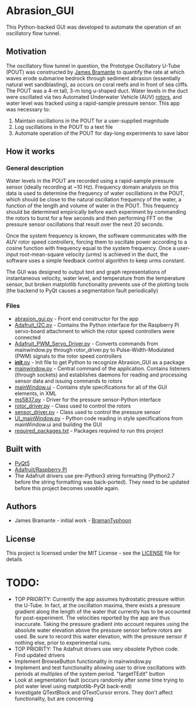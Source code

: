 # Abrasion_GUI

This Python-backed GUI was developed to automate the operation of an oscillatory flow tunnel. 

## Motivation
The oscillatory flow tunnel in question, the Prototype Oscillatory U-Tube (POUT) was constructed by [James Bramante](https://github.com/BramanTyphoon) to quantify the rate at which waves erode submarine bedrock through sediment abrasion (essentially natural wet sandblasting), as occurs on coral reefs and in front of sea cliffs. The POUT was a 4-m tall, 3-m long u-shaped duct. Water levels in the duct were oscillated via two Automated Underwater Vehicle (AUV) [rotors](https://bluerobotics.com/store/thrusters/t100-t200-thrusters/t200-thruster/), and water level was tracked using a rapid-sample pressure sensor. This app was necessary to:

1. Maintain oscillations in the POUT for a user-supplied magnitude
2. Log oscillations in the POUT to a text file
3. Automate operation of the POUT for day-long experiments to save labor 

## How it works
### General description
Water levels in the POUT are recorded using a rapid-sample pressure sensor (ideally recording at ~10 Hz). Frequency domain analysis on this data is used to determine the frequency of water oscillations in the POUT, which should be close to the natural oscillation frequency of the water, a function of the length and volume of water in the POUT. This frequency should be determined empirically before each experiment by commanding the rotors to burst for a few seconds and then performing FFT on the pressure sensor oscillations that result over the next 20 seconds. 

Once the system frequency is known, the software communicates with the AUV rotor speed controllers, forcing them to oscillate power according to a cosine function with frequency equal to the system frequency. Once a user-input root-mean-square velocity (urms) is achieved in the duct, the software uses a simple feedback control algorithm to keep urms constant.

The GUI was designed to output text and graph representations of instantaneous velocity, water level, and temperature from the temperature sensor, but broken matplotlib functionality prevents use of the plotting tools (the backend to PyQt causes a segmentation fault periodically)

### Files
* [abrasion_gui.py](abrasion_gui.py) - Front end constructor for the app
* [Adafruit_I2C.py](Adafruit_I2C.py) - Contains the Python interface for the Raspberry Pi servo-board attachment to which the rotor speed controllers were connected
* [Adafruit_PWM_Servo_Driver.py](Adafruit_PWM_Servo_Driver.py) - Converts commands from mainwindow.py through rotor_driver.py to Pulse-Width-Modulated (PWM) signals to the rotor speed controllers
* [__init__.py](__init__.py) - Init file to get Python to recognize Abrasion_GUI as a package
* [mainwindow.py](mainwindow.py) - Central command of the application. Contains listeners (through sockets) and establishes daemons for reading and processing sensor data and issuing commands to rotors
* [mainWindow.ui](mainWindow.ui) - Contains style specifications for all of the GUI elements, in XML
* [ms5837.py](ms5837.py) - Driver for the pressure sensor-Python interface
* [rotor_driver.py](rotor_driver.py) - Class used to control the rotors
* [sensor_driver.py](sensor_driver.py) - Class used to control the pressure sensor
* [UI_mainWindow.py](UI_mainWindow.py) - Python code reading in style specifications from mainWindow.ui and building the GUI
* [required_packages.txt](required_packages.txt) - Packages required to run this project

## Built with
* [PyQt5](https://pypi.org/project/PyQt5/)
* [Adafruit/Raspberry Pi](https://www.adafruit.com/category/105)
* The Adafruit drivers use pre-Python3 string formatting (Python2.7 before the string formatting was back-ported). They need to be updated before this project becomes useable again. 
 
## Authors
* James Bramante - initial work - [BramanTyphoon](https://github.com/BramanTyphoon)

## License
This project is licensed under the MIT License - see the [LICENSE](LICENSE) file for details

# TODO:
* TOP PRIORITY: Currently the app assumes hydrostatic pressure within the U-Tube. In fact, at the oscillation maxima, there exists a pressure gradient along the length of the water that currently has to be accounted for post-experiment. The velocities reported by the app are thus inaccurate. Taking the pressure gradient into account requires using the absolute water elevation above the pressure sensor before rotors are used. Be sure to record this water elevation, with the pressure sensor if nothing else, prior to experimental runs.
* TOP PRIORITY: The Adafruit drivers use very obsolete Python code. Find updated drivers
* Implement BrowseButton functionality in mainwindow.py
* Implement and test functionality allowing user to drive oscillations with periods at multiples of the system period. "targetTEdit" button
* Look at segmentation fault (occurs randomly after some time trying to plot water level using matplotlib-PyQt back-end)
* Investigate QTextBlock and QTextCursor errors. They don't affect functionality, but are concerning

